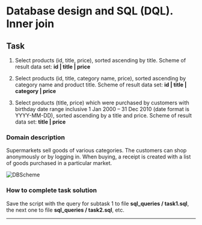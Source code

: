 # Database design and SQL (DQL). Inner join

## Task  

1. Select products (id, title, price), sorted ascending by title. Scheme of result data set: **id | title | price**

1. Select products (id, title, category name, price), sorted ascending by category name and product title. Scheme of result data set: **id | title | category | price**
 
1. Select products (title, price) which were purchased by customers with birthday date range inclusive 1 Jan 2000 – 31 Dec 2010 (date format is YYYY-MM-DD), sorted ascending by a title and price. Scheme of result data set: **title | price** 



### Domain description   

Supermarkets sell goods of various categories. The customers can shop anonymously or by logging in. When buying, a receipt is created with a list of goods purchased in a particular market. 

![DBScheme](/InnerJoin/sql_queries/DBSchema.jpg)

### How to complete task solution

Save the script with the query for subtask 1 to file **sql_queries / task1.sql**, the next one to file **sql_queries / task2.sql**, etc. 
______
